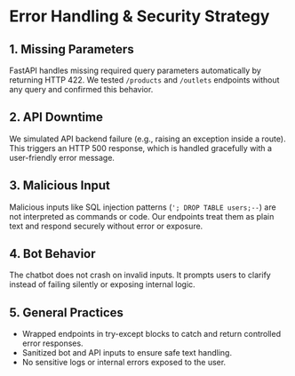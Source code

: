 # Error Handling & Security Strategy

## 1. Missing Parameters
FastAPI handles missing required query parameters automatically by returning HTTP 422. We tested `/products` and `/outlets` endpoints without any query and confirmed this behavior.

## 2. API Downtime
We simulated API backend failure (e.g., raising an exception inside a route). This triggers an HTTP 500 response, which is handled gracefully with a user-friendly error message.

## 3. Malicious Input
Malicious inputs like SQL injection patterns (`'; DROP TABLE users;--`) are not interpreted as commands or code. Our endpoints treat them as plain text and respond securely without error or exposure.

## 4. Bot Behavior
The chatbot does not crash on invalid inputs. It prompts users to clarify instead of failing silently or exposing internal logic.

## 5. General Practices
- Wrapped endpoints in try-except blocks to catch and return controlled error responses.
- Sanitized bot and API inputs to ensure safe text handling.
- No sensitive logs or internal errors exposed to the user.
